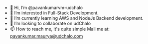 - 👋 Hi, I’m @pavankumarvm-udchalo
- 👀 I’m interested in Full-Stack Development.
- 🌱 I’m currently learning AWS and NodeJs Backend development.
- 💞️ I’m looking to collaborate on udChalo
- 📫 How to reach me, it's quite simple
  Mail me at: pavankumar.maurya@udchalo.com

<!---
pavankumarvm-udchalo/pavankumarvm-udchalo is a ✨ special ✨ repository because its `README.md` (this file) appears on your GitHub profile.
You can click the Preview link to take a look at your changes.
--->
